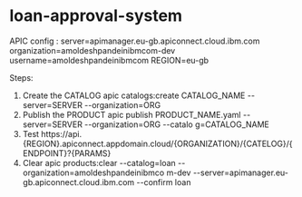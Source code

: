 # loan-approval-system
APIC config :
server=apimanager.eu-gb.apiconnect.cloud.ibm.com
organization=amoldeshpandeinibmcom-dev
username=amoldeshpandeinibmcom
REGION=eu-gb


Steps:
1. Create the CATALOG
    apic catalogs:create CATALOG_NAME --server=SERVER --organization=ORG
2. Publish the PRODUCT
    apic publish PRODUCT_NAME.yaml --server=SERVER --organization=ORG  --catalo
    g=CATALOG_NAME
3. Test
    https://api.{REGION}.apiconnect.appdomain.cloud/{ORGANIZATION}/{CATELOG}/{ENDPOINT}?{PARAMS}
4. Clear
apic products:clear --catalog=loan --organization=amoldeshpandeinibmco
m-dev --server=apimanager.eu-gb.apiconnect.cloud.ibm.com --confirm loan